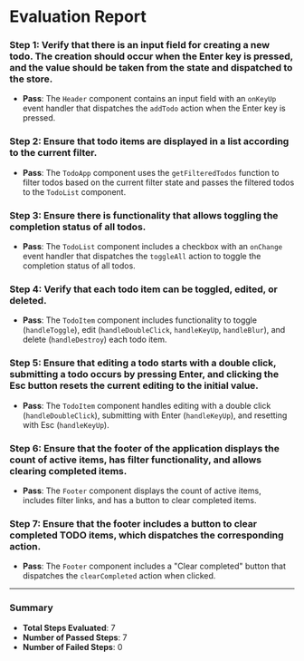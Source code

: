 # Evaluation Report

### Step 1: Verify that there is an input field for creating a new todo. The creation should occur when the Enter key is pressed, and the value should be taken from the state and dispatched to the store.
- **Pass**: The `Header` component contains an input field with an `onKeyUp` event handler that dispatches the `addTodo` action when the Enter key is pressed.

### Step 2: Ensure that todo items are displayed in a list according to the current filter.
- **Pass**: The `TodoApp` component uses the `getFilteredTodos` function to filter todos based on the current filter state and passes the filtered todos to the `TodoList` component.

### Step 3: Ensure there is functionality that allows toggling the completion status of all todos.
- **Pass**: The `TodoList` component includes a checkbox with an `onChange` event handler that dispatches the `toggleAll` action to toggle the completion status of all todos.

### Step 4: Verify that each todo item can be toggled, edited, or deleted.
- **Pass**: The `TodoItem` component includes functionality to toggle (`handleToggle`), edit (`handleDoubleClick`, `handleKeyUp`, `handleBlur`), and delete (`handleDestroy`) each todo item.

### Step 5: Ensure that editing a todo starts with a double click, submitting a todo occurs by pressing Enter, and clicking the Esc button resets the current editing to the initial value.
- **Pass**: The `TodoItem` component handles editing with a double click (`handleDoubleClick`), submitting with Enter (`handleKeyUp`), and resetting with Esc (`handleKeyUp`).

### Step 6: Ensure that the footer of the application displays the count of active items, has filter functionality, and allows clearing completed items.
- **Pass**: The `Footer` component displays the count of active items, includes filter links, and has a button to clear completed items.

### Step 7: Ensure that the footer includes a button to clear completed TODO items, which dispatches the corresponding action.
- **Pass**: The `Footer` component includes a "Clear completed" button that dispatches the `clearCompleted` action when clicked.

---

### Summary
- **Total Steps Evaluated**: 7
- **Number of Passed Steps**: 7
- **Number of Failed Steps**: 0